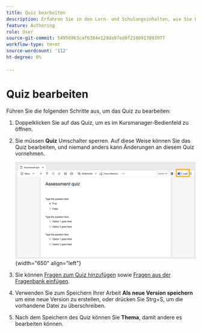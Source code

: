 ```yaml
---
title: Quiz bearbeiten
description: Erfahren Sie in den Lern- und Schulungsinhalten, wie Sie Quiz bearbeiten.
feature: Authoring
role: User
source-git-commit: 54956963caf6384e129da97ed0f2100913893977
workflow-type: tm+mt
source-wordcount: '112'
ht-degree: 0%

---
```


# Quiz bearbeiten

Führen Sie die folgenden Schritte aus, um das Quiz zu bearbeiten:

1. Doppelklicken Sie auf das Quiz, um es im Kursmanager-Bedienfeld zu öffnen.
1. Sie müssen **Quiz** Umschalter sperren. Auf diese Weise können Sie das Quiz bearbeiten, und niemand anders kann Änderungen an diesem Quiz vornehmen.

   ![](assets/quiz-lock.png){width="650" align="left"}

1. Sie können [Fragen zum Quiz hinzufügen](./quiz-insert-questions.md) sowie [Fragen aus der Fragenbank einfügen](./insert-questions.md).
1. Verwenden Sie zum Speichern Ihrer Arbeit **Als neue Version speichern** um eine neue Version zu erstellen, oder drücken Sie Strg+S, um die vorhandene Datei zu überschreiben.
1. Nach dem Speichern des Quiz können Sie **Thema**, damit andere es bearbeiten können.

